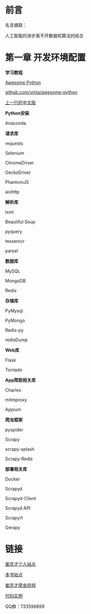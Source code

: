 



# 前言

名言摘取：

人工智能的进步离不开数据和算法的结合





# 第一章 开发环境配置

**学习教程**

[Awesome Python](https://awesome-python.com)

[github.com/vinta/awesome-python](https://github.com/vinta/awesome-python)

[上一行的中文版](https://github.com/jobbole/awesome-python-cn)



**Python安装**

Anaconda



**请求库**

requests

Selenium

ChromeDriver

GeckoDriver

PhantomJS

aiohttp

**解析库**

lxml

Beautiful Soup

pyquery

tesserocr

parsel

**数据库**

MySQL

MongoDB

Redis

**存储库**

PyMysql

PyMongo

Redis-py

redisDump

**Web库**

Flask

Tornado

**App爬取相关库**

Charles

mitmproxy

Appium

**爬虫框架**

pyspider

Scrapy

scrapy-splash

Scrapy-Redis

**部署相关库**

Docker

Scrapyd

Scrapyd-Client

Scrapyd API

Scrapyrt

Gerapy



# 链接

[崔庆才个人站点](https://cuiqingcai.com)

[本书站点](https://cuiqingcai.com/5052.html)

[崔庆才爬虫视频](https://www.bilibili.com/video/av52151245/)

[代码实例](https://github.com/Python3WebSpider)

QQ群：733596899